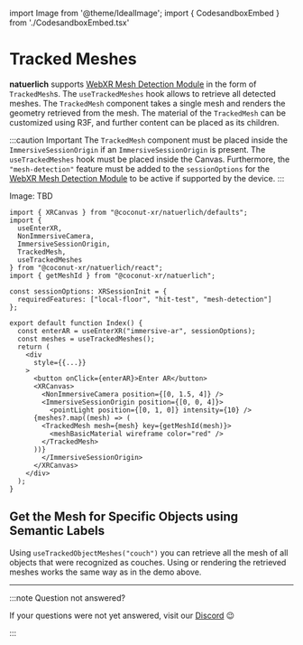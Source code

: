 import Image from '@theme/IdealImage';
import { CodesandboxEmbed } from './CodesandboxEmbed.tsx'

# Tracked Meshes

**natuerlich** supports [WebXR Mesh Detection Module](https://immersive-web.github.io/real-world-meshing/) in the form of `TrackedMesh`s. The `useTrackedMeshes` hook allows to retrieve all detected meshes. The `TrackedMesh` component takes a single mesh and renders the geometry retrieved from the mesh. The material of the `TrackedMesh` can be customized using R3F, and further content can be placed as its children.

:::caution Important
The `TrackedMesh` component must be placed inside the `ImmersiveSessionOrigin` if an `ImmersiveSessionOrigin` is present. The `useTrackedMeshes` hook must be placed inside the Canvas. Furthermore, the `"mesh-detection"` feature must be added to the `sessionOptions` for the [WebXR Mesh Detection Module](https://immersive-web.github.io/real-world-meshing/) to be active if supported by the device.
:::

<CodesandboxEmbed path="natuerlich-tracked-meshes-ylfh84"/>

Image: TBD

```tsx
import { XRCanvas } from "@coconut-xr/natuerlich/defaults";
import {
  useEnterXR,
  NonImmersiveCamera,
  ImmersiveSessionOrigin,
  TrackedMesh,
  useTrackedMeshes
} from "@coconut-xr/natuerlich/react";
import { getMeshId } from "@coconut-xr/natuerlich";

const sessionOptions: XRSessionInit = {
  requiredFeatures: ["local-floor", "hit-test", "mesh-detection"]
};

export default function Index() {
  const enterAR = useEnterXR("immersive-ar", sessionOptions);
  const meshes = useTrackedMeshes();
  return (
    <div
      style={{...}}
    >
      <button onClick={enterAR}>Enter AR</button>
      <XRCanvas>
        <NonImmersiveCamera position={[0, 1.5, 4]} />
        <ImmersiveSessionOrigin position={[0, 0, 4]}>
          <pointLight position={[0, 1, 0]} intensity={10} />
      {meshes?.map((mesh) => (
        <TrackedMesh mesh={mesh} key={getMeshId(mesh)}>
          <meshBasicMaterial wireframe color="red" />
        </TrackedMesh>
      ))}
        </ImmersiveSessionOrigin>
      </XRCanvas>
    </div>
  );
}

```

## Get the Mesh for Specific Objects using Semantic Labels

Using `useTrackedObjectMeshes("couch")` you can retrieve all the mesh of all objects that were recognized as couches. Using or rendering the retrieved meshes works the same way as in the demo above. 

---

:::note Question not answered?

If your questions were not yet answered, visit our [Discord](https://discord.gg/NCYM8ujndE) 😉

:::
